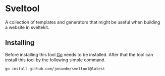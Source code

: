 # Sveltool

A collection of templates and generators that might be useful when building a
website in sveltekit.

## Installing

Before installing this tool [Go](https://go.dev/) needs to be installed. After
that the tool can install this tool by the following simple command.

```bash
go install github.com/jonavdm/sveltool@latest
```
